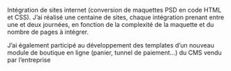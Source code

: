 Intégration de sites internet (conversion de maquettes PSD en code HTML et CSS). J’ai réalisé une centaine de sites, chaque intégration prenant entre une et deux journées, en fonction de la complexité de la maquette et du nombre de pages à intégrer.

J’ai également participé au développement des templates d’un nouveau module de boutique en ligne (panier, tunnel de paiement...) du CMS vendu par l’entreprise